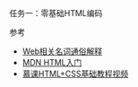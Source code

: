 任务一：零基础HTML编码  

参考  

- [Web相关名词通俗解释](https://www.zhihu.com/question/22689579)
- [MDN HTML入门](https://developer.mozilla.org/zh-CN/docs/Web/Guide/HTML/Introduction)
- [慕课HTML+CSS基础教程视频](https://developer.mozilla.org/zh-CN/docs/Web/Guide/HTML/Introduction)
